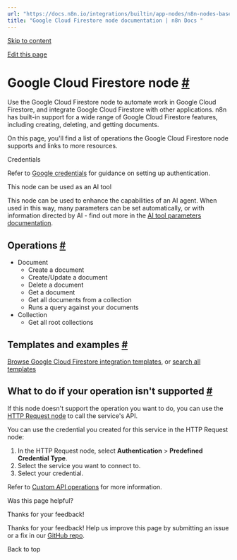 ```yaml
---
url: "https://docs.n8n.io/integrations/builtin/app-nodes/n8n-nodes-base.googlecloudfirestore/"
title: "Google Cloud Firestore node documentation | n8n Docs "
---
```


[Skip to content](https://docs.n8n.io/integrations/builtin/app-nodes/n8n-nodes-base.googlecloudfirestore/#google-cloud-firestore-node)

[Edit this page](https://github.com/n8n-io/n8n-docs/edit/main/docs/integrations/builtin/app-nodes/n8n-nodes-base.googlecloudfirestore.md "Edit this page")

# Google Cloud Firestore node [\#](https://docs.n8n.io/integrations/builtin/app-nodes/n8n-nodes-base.googlecloudfirestore/\#google-cloud-firestore-node "Permanent link")

Use the Google Cloud Firestore node to automate work in Google Cloud Firestore, and integrate Google Cloud Firestore with other applications. n8n has built-in support for a wide range of Google Cloud Firestore features, including creating, deleting, and getting documents.

On this page, you'll find a list of operations the Google Cloud Firestore node supports and links to more resources.

Credentials

Refer to [Google credentials](https://docs.n8n.io/integrations/builtin/credentials/google/) for guidance on setting up authentication.

This node can be used as an AI tool

This node can be used to enhance the capabilities of an AI agent. When used in this way, many parameters can be set automatically, or with information directed by AI - find out more in the [AI tool parameters documentation](https://docs.n8n.io/advanced-ai/examples/using-the-fromai-function/).

## Operations [\#](https://docs.n8n.io/integrations/builtin/app-nodes/n8n-nodes-base.googlecloudfirestore/\#operations "Permanent link")

- Document
  - Create a document
  - Create/Update a document
  - Delete a document
  - Get a document
  - Get all documents from a collection
  - Runs a query against your documents
- Collection
  - Get all root collections

## Templates and examples [\#](https://docs.n8n.io/integrations/builtin/app-nodes/n8n-nodes-base.googlecloudfirestore/\#templates-and-examples "Permanent link")

[Browse Google Cloud Firestore integration templates](https://n8n.io/integrations/google-cloud-firestore/), or [search all templates](https://n8n.io/workflows/)

## What to do if your operation isn't supported [\#](https://docs.n8n.io/integrations/builtin/app-nodes/n8n-nodes-base.googlecloudfirestore/\#what-to-do-if-your-operation-isnt-supported "Permanent link")

If this node doesn't support the operation you want to do, you can use the [HTTP Request node](https://docs.n8n.io/integrations/builtin/core-nodes/n8n-nodes-base.httprequest/) to call the service's API.

You can use the credential you created for this service in the HTTP Request node:

1. In the HTTP Request node, select **Authentication** \> **Predefined Credential Type**.
2. Select the service you want to connect to.
3. Select your credential.

Refer to [Custom API operations](https://docs.n8n.io/integrations/custom-operations/) for more information.

Was this page helpful?






Thanks for your feedback!






Thanks for your feedback! Help us improve this page by submitting an issue or a fix in our [GitHub repo](https://github.com/n8n-io/n8n-docs).


Back to top